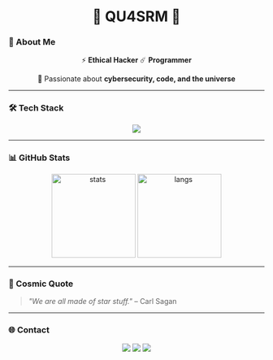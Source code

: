 <h1 align="center">🌌 QU4SRM 🌌</h1>

### 👤 About Me
<p align="center">
  ⚡ <b>Ethical Hacker</b> ☄️ <b>Programmer</b>
</p>
<p align="center">
  🚀 Passionate about <b>cybersecurity, code, and the universe</b> 
</p>

---

### 🛠️ Tech Stack

<p align="center">
  <img src="https://skillicons.dev/icons?i=python,linux,arch,bash,git,github,html,css,js,react,vscode,vim" />
</p>

---

### 📊 GitHub Stats

<p align="center">
  <img src="https://github-readme-stats.vercel.app/api?username=qu4srM&show_icons=true&theme=tokyonight" alt="stats" height="165"/>
  <img src="https://github-readme-stats.vercel.app/api/top-langs/?username=qu4srM&layout=compact&theme=tokyonight" alt="langs" height="165"/>
</p>

---

### 🚀 Cosmic Quote
> *"We are all made of star stuff."* – Carl Sagan  

---

### 🌐 Contact

<p align="center">
  <a href="https://github.com/qu4srM"><img src="https://img.shields.io/badge/GitHub-181717?style=for-the-badge&logo=github&logoColor=white"/></a>
  <a href="https://www.linkedin.com/in/"><img src="https://img.shields.io/badge/LinkedIn-0077B5?style=for-the-badge&logo=linkedin&logoColor=white"/></a>
  <a href="mailto:tuemail@domain.com"><img src="https://img.shields.io/badge/Email-D14836?style=for-the-badge&logo=gmail&logoColor=white"/></a>
</p>




